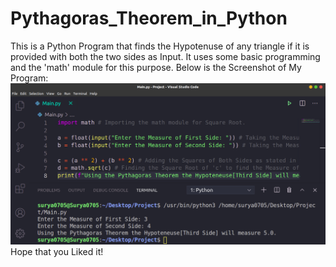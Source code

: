 # Pythagoras_Theorem_in_Python
This is a Python Program that finds the Hypotenuse of any triangle if it is provided with both the two sides as Input. It uses some basic programming and the 'math' module for this purpose.
Below is the Screenshot of My Program:
<img src="Code_Screenshot.png"><img>
Hope that you Liked it!
